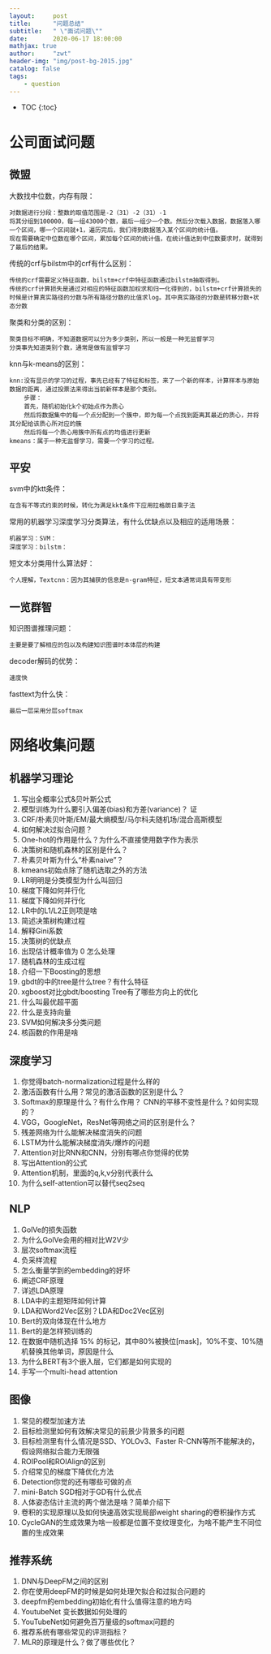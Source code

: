 ```yaml
---
layout:     post
title:      "问题总结"
subtitle:   " \"面试问题\""
date:       2020-06-17 18:00:00
mathjax: true
author:     "zwt"
header-img: "img/post-bg-2015.jpg"
catalog: false
tags:
    - question
---
```

* TOC
{:toc}

# 公司面试问题
## 微盟
大数找中位数，内存有限：
```
对数据进行分段：整数的取值范围是-2（31）-2（31）-1
将其分组到100000，每一组43000个数，最后一组少一个数。然后分次载入数据，数据落入哪一个区间，哪一个区间就+1，遍历完后，我们得到数据落入某个区间的统计值。
现在需要确定中位数在哪个区间，累加每个区间的统计值，在统计值达到中位数要求时，就得到了最后的结果。
```

传统的crf与bilstm中的crf有什么区别：
```
传统的crf需要定义特征函数，bilstm+crf中特征函数通过bilstm抽取得到。
传统的crf计算损失是通过对相应的特征函数加权求和归一化得到的，bilstm+crf计算损失的时候是计算真实路径的分数与所有路径分数的比值求log。其中真实路径的分数是转移分数+状态分数
```

聚类和分类的区别：
```
聚类目标不明确，不知道数据可以分为多少类别，所以一般是一种无监督学习
分类事先知道类别个数，通常是做有监督学习
```

knn与k-means的区别：
```
knn:没有显示的学习的过程，事先已经有了特征和标签，来了一个新的样本，计算样本与原始数据的距离，通过投票法来得出当前新样本是那个类别。
	步骤：
	首先，随机初始化k个初始点作为质心
	然后将数据集中的每一个点分配到一个簇中，即为每一个点找到距离其最近的质心，并将其分配给该质心所对应的簇
	然后将每一个质心用簇中所有点的均值进行更新
kmeans：属于一种无监督学习，需要一个学习的过程。
```

## 平安
svm中的ktt条件：
```
在含有不等式约束的时候，转化为满足kkt条件下应用拉格朗日乘子法
```

常用的机器学习深度学习分类算法，有什么优缺点以及相应的适用场景：
```
机器学习：SVM：
深度学习：bilstm：
```

短文本分类用什么算法好：
```
个人理解，Textcnn：因为其捕获的信息是n-gram特征，短文本通常词具有带变形
```

## 一览群智
知识图谱推理问题：
```
主要是要了解相应的包以及构建知识图谱时本体层的构建
```

decoder解码的优势：
```
速度快
```

fasttext为什么快：
```
最后一层采用分层softmax
```

# 网络收集问题

## 机器学习理论
1.  写出全概率公式&贝叶斯公式
2.  模型训练为什么要引入偏差(bias)和方差(variance)？  证
3.  CRF/朴素贝叶斯/EM/最大熵模型/马尔科夫随机场/混合高斯模型
4.  如何解决过拟合问题？
5.  One-hot的作用是什么？为什么不直接使用数字作为表示
6.  决策树和随机森林的区别是什么？
7.  朴素贝叶斯为什么“朴素naive”？
8.  kmeans初始点除了随机选取之外的方法
9.  LR明明是分类模型为什么叫回归
10. 梯度下降如何并行化
11. 梯度下降如何并行化
12. LR中的L1/L2正则项是啥
13. 简述决策树构建过程
14. 解释Gini系数
15. 决策树的优缺点
16. 出现估计概率值为 0 怎么处理
17. 随机森林的生成过程
18. 介绍一下Boosting的思想
19. gbdt的中的tree是什么tree？有什么特征
20. xgboost对比gbdt/boosting Tree有了哪些方向上的优化
21. 什么叫最优超平面
22. 什么是支持向量
23. SVM如何解决多分类问题
24. 核函数的作用是啥

## 深度学习
1.  你觉得batch-normalization过程是什么样的
2.  激活函数有什么用？常见的激活函数的区别是什么？
3.  Softmax的原理是什么？有什么作用？
CNN的平移不变性是什么？如何实现的？
4.  VGG，GoogleNet，ResNet等网络之间的区别是什么？
5.  残差网络为什么能解决梯度消失的问题
6.  LSTM为什么能解决梯度消失/爆炸的问题
7.  Attention对比RNN和CNN，分别有哪点你觉得的优势
8.  写出Attention的公式
9.  Attention机制，里面的q,k,v分别代表什么
10. 为什么self-attention可以替代seq2seq

## NLP
1.  GolVe的损失函数
2.  为什么GolVe会用的相对比W2V少
3.  层次softmax流程
4.  负采样流程
5.  怎么衡量学到的embedding的好坏
6.  阐述CRF原理
7.  详述LDA原理
8.  LDA中的主题矩阵如何计算
9.  LDA和Word2Vec区别？LDA和Doc2Vec区别
10. Bert的双向体现在什么地方
11. Bert的是怎样预训练的
12. 在数据中随机选择 15% 的标记，其中80%被换位[mask]，10%不变、10%随机替换其他单词，原因是什么
13. 为什么BERT有3个嵌入层，它们都是如何实现的
14. 手写一个multi-head attention

## 图像
1.  常见的模型加速方法
2.  目标检测里如何有效解决常见的前景少背景多的问题
3.  目标检测里有什么情况是SSD、YOLOv3、Faster R-CNN等所不能解决的，假设网络拟合能力无限强
4.  ROIPool和ROIAlign的区别
5.  介绍常见的梯度下降优化方法
6.  Detection你觉的还有哪些可做的点
7.  mini-Batch SGD相对于GD有什么优点
8.  人体姿态估计主流的两个做法是啥？简单介绍下
9.  卷积的实现原理以及如何快速高效实现局部weight sharing的卷积操作方式
10. CycleGAN的生成效果为啥一般都是位置不变纹理变化，为啥不能产生不同位置的生成效果

## 推荐系统
1.  DNN与DeepFM之间的区别
2.  你在使用deepFM的时候是如何处理欠拟合和过拟合问题的
3.  deepfm的embedding初始化有什么值得注意的地方吗
4.  YoutubeNet 变长数据如何处理的
5.  YouTubeNet如何避免百万量级的softmax问题的
6.  推荐系统有哪些常见的评测指标？
7.  MLR的原理是什么？做了哪些优化？
